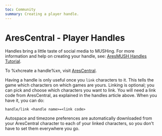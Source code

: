 ```yaml
---
toc: Community
summary: Creating a player handle.
---
```

# AresCentral - Player Handles

Handles bring a little taste of social media to MUSHing. For more information and help on creating your handle, see: [AresMUSH Handles Tutorial](http://aresmush.com/handles/).

To %xhcreate a handle%xn, visit [AresCentral](http://arescentral.aresmush.com/).

Having a handle is only useful once you `link` characters to it.  This tells the game which characters on which games are yours.  Linking is optional; you can pick and choose which characters you want to link.  You will need a link code from AresCentral, as explained in the handles article above.  When you have it, you can do:

`handle/link <handle name>=<link code>`

Autospace and timezone preferences are automatically downloaded from your AresCentral character to each of your linked characters, so you don't have to set them everywhere you go.  
